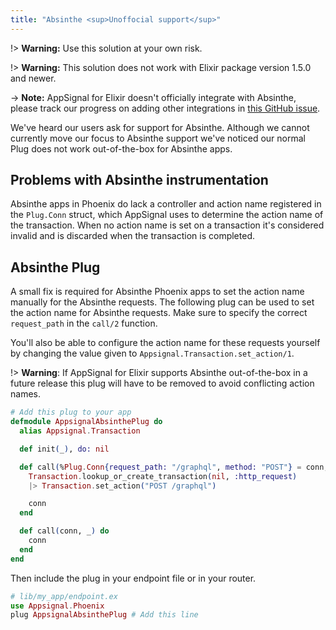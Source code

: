 ```yaml
---
title: "Absinthe <sup>Unoffocial support</sup>"
---
```


!> **Warning:** Use this solution at your own risk.

!> **Warning:** This solution does not work with Elixir package version 1.5.0 and newer.

-> **Note:** AppSignal for Elixir doesn't officially integrate with Absinthe, please track our progress on adding other integrations in [this GitHub issue](https://github.com/appsignal/appsignal-elixir/issues/176).

We've heard our users ask for support for Absinthe. Although we cannot currently move our focus to Absinthe support we've noticed our normal Plug does not work out-of-the-box for Absinthe apps.

## Problems with Absinthe instrumentation

Absinthe apps in Phoenix do lack a controller and action name registered in the `Plug.Conn` struct, which AppSignal uses to determine the action name of the transaction. When no action name is set on a transaction it's considered invalid and is discarded when the transaction is completed.

## Absinthe Plug

A small fix is required for Absinthe Phoenix apps to set the action name manually for the Absinthe requests. The following plug can be used to set the action name for Absinthe requests. Make sure to specify the correct `request_path` in the `call/2` function.

You'll also be able to configure the action name for these requests yourself by changing the value given to `Appsignal.Transaction.set_action/1`.

!> **Warning**: If AppSignal for Elixir supports Absinthe out-of-the-box in a future release this plug will have to be removed to avoid conflicting action names.

```elixir
# Add this plug to your app
defmodule AppsignalAbsinthePlug do
  alias Appsignal.Transaction

  def init(_), do: nil

  def call(%Plug.Conn{request_path: "/graphql", method: "POST"} = conn, _) do
    Transaction.lookup_or_create_transaction(nil, :http_request)
    |> Transaction.set_action("POST /graphql")

    conn
  end

  def call(conn, _) do
    conn
  end
end
```

Then include the plug in your endpoint file or in your router.

```elixir
# lib/my_app/endpoint.ex
use Appsignal.Phoenix
plug AppsignalAbsinthePlug # Add this line
```
